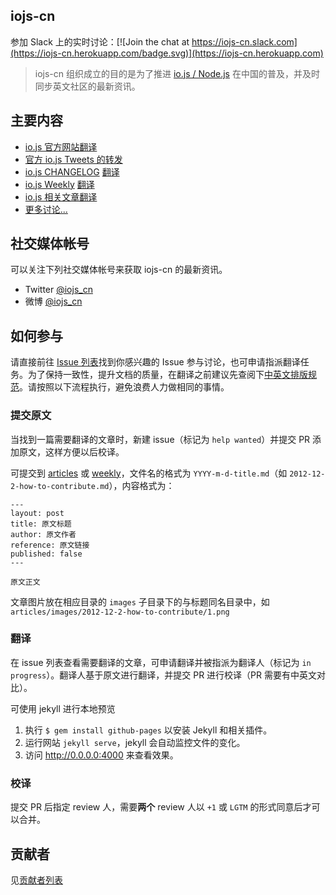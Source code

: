 iojs-cn
----------

参加 Slack 上的实时讨论：[![Join the chat at https://iojs-cn.slack.com](https://iojs-cn.herokuapp.com/badge.svg)](https://iojs-cn.herokuapp.com)

> iojs-cn 组织成立的目的是为了推进 [io.js / Node.js](https://iojs.org/) 在中国的普及，并及时同步英文社区的最新资讯。

## 主要内容

- [io.js 官方网站翻译](https://github.com/nodejs/website/tree/master/content/cn)
- [官方 io.js Tweets 的转发](https://twitter.com/official_iojs)
- [io.js CHANGELOG](https://github.com/nodejs/io.js/blob/v1.x/CHANGELOG.md) [翻译](https://github.com/iojs/iojs-cn/blob/gh-pages/CHANGELOG.md)
- [io.js Weekly](https://medium.com/@iojs) [翻译](https://github.com/nodejs/iojs-cn/tree/gh-pages/articles)
- [io.js 相关文章翻译](https://github.com/nodejs/iojs-cn/tree/gh-pages/articles)
- [更多讨论...](https://github.com/nodejs/iojs-cn/issues)

## 社交媒体帐号

可以关注下列社交媒体帐号来获取 iojs-cn 的最新资讯。

- Twitter [@iojs_cn](https://twitter.com/iojs_cn)
- 微博 [@iojs_cn](http://weibo.com/iojscn)

## 如何参与

请直接前往 [Issue 列表](https://github.com/nodejs/iojs-cn/issues)找到你感兴趣的 Issue 参与讨论，也可申请指派翻译任务。为了保持一致性，提升文档的质量，在翻译之前建议先查阅下[中英文排版规范](https://github.com/sparanoid/chinese-copywriting-guidelines)。请按照以下流程执行，避免浪费人力做相同的事情。

### 提交原文

当找到一篇需要翻译的文章时，新建 issue（标记为 `help wanted`）并提交 PR 添加原文，这样方便以后校译。

可提交到 [articles](https://github.com/nodejs/iojs-cn/tree/gh-pages/articles/_posts) 或 [weekly](https://github.com/nodejs/iojs-cn/tree/gh-pages/weekly/_posts)，文件名的格式为 `YYYY-m-d-title.md`（如 `2012-12-2-how-to-contribute.md`），内容格式为：

```
---
layout: post
title: 原文标题
author: 原文作者
reference: 原文链接
published: false
---

原文正文
```

文章图片放在相应目录的 `images` 子目录下的与标题同名目录中，如 `articles/images/2012-12-2-how-to-contribute/1.png`

### 翻译

在 issue 列表查看需要翻译的文章，可申请翻译并被指派为翻译人（标记为 `in progress`）。翻译人基于原文进行翻译，并提交 PR 进行校译（PR 需要有中英文对比）。

可使用 jekyll 进行本地预览

1. 执行 `$ gem install github-pages` 以安装 Jekyll 和相关插件。
2. 运行网站 `jekyll serve`，jekyll 会自动监控文件的变化。
3. 访问 http://0.0.0.0:4000 来查看效果。

### 校译

提交 PR 后指定 review 人，需要**两个** review 人以 `+1` 或 `LGTM` 的形式同意后才可以合并。

## 贡献者

见[贡献者列表](https://github.com/nodejs/iojs-cn/graphs/contributors)
